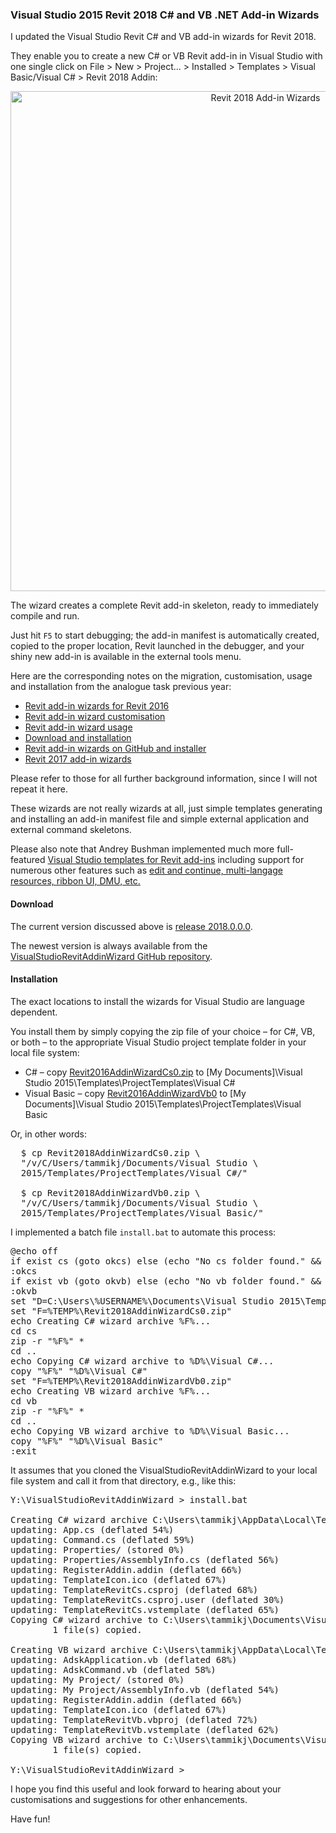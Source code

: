 <head>
<meta http-equiv="Content-Type" content="text/html; charset=utf-8">
<link rel="stylesheet" type="text/css" href="bc.css">
<script src="run_prettify.js" type="text/javascript"></script>
<!--
<script src="https://google-code-prettify.googlecode.com/svn/loader/run_prettify.js" type="text/javascript"></script>
-->
</head>

<!---

Visual Studio 2015 Revit 2018 Add-in Wizards #revitAPI #3dwebcoder @AutodeskRevit #adsk #aec #bim #dynamobim 

I updated the Visual Studio Revit C# and VB add-in wizards for Revit 2018. They enable you to create a new C# or VB Revit add-in in Visual Studio with one single click on File &gt; New &gt; Project... &gt; Installed &gt; Templates &gt; Visual Basic/Visual C# &gt; Revit 2018 Addin. The wizard creates a complete Revit add-in skeleton, ready to immediately compile and run. Just hit F5 to start debugging; the add-in manifest is automatically created, copied to the proper location, Revit launched in the debugger, and your shiny new add-in is available in the external tools menu...

-->

### Visual Studio 2015 Revit 2018 C# and VB .NET Add-in Wizards

I updated the Visual Studio Revit C# and VB add-in wizards for Revit 2018.

They enable you to create a new C# or VB Revit add-in in Visual Studio with one single click on File &gt; New &gt; Project... &gt; Installed &gt; Templates &gt; Visual Basic/Visual C# &gt; Revit 2018 Addin:

<center>
<img src="img/addin_wizard_2018.png" alt="Revit 2018 Add-in Wizards" width="800">
</center>

The wizard creates a complete Revit add-in skeleton, ready to immediately compile and run.

Just hit `F5` to start debugging; the add-in manifest is automatically created, copied to the proper location, Revit launched in the debugger, and your shiny new add-in is available in the external tools menu.

Here are the corresponding notes on the migration, customisation, usage and installation from the analogue task previous year:

- [Revit add-in wizards for Revit 2016](http://thebuildingcoder.typepad.com/blog/2015/04/add-in-migration-to-revit-2016-and-updated-wizards.html#3)
- [Revit add-in wizard customisation](http://thebuildingcoder.typepad.com/blog/2015/04/add-in-migration-to-revit-2016-and-updated-wizards.html#4)
- [Revit add-in wizard usage](http://thebuildingcoder.typepad.com/blog/2015/04/add-in-migration-to-revit-2016-and-updated-wizards.html#5)
- [Download and installation](http://thebuildingcoder.typepad.com/blog/2015/04/add-in-migration-to-revit-2016-and-updated-wizards.html#6)
- [Revit add-in wizards on GitHub and installer](http://thebuildingcoder.typepad.com/blog/2015/08/revit-add-in-wizard-github-installer.html)
- [Revit 2017 add-in wizards](http://thebuildingcoder.typepad.com/blog/2016/05/visual-studio-vb-and-c-net-revit-2017-add-in-wizards.html)

Please refer to those for all further background information, since I will not repeat it here.

These wizards are not really wizards at all, just simple templates generating and installing an add-in manifest file and simple external application and external command skeletons.

Please also note that Andrey Bushman implemented much more full-featured
[Visual Studio templates for Revit add-ins](http://thebuildingcoder.typepad.com/blog/2017/02/new-visual-studio-2015-templates-for-revit-add-ins.html)
including support for numerous other features such 
as [edit and continue, multi-langage resources, ribbon UI, DMU, etc.](http://thebuildingcoder.typepad.com/blog/2017/02/add-in-templates-supporting-edit-and-continue.html)

#### <a name="3"></a>Download

The current version discussed above
is [release 2018.0.0.0](https://github.com/jeremytammik/VisualStudioRevitAddinWizard/releases/tag/2018.0.0.0).

The newest version is always available from
the [VisualStudioRevitAddinWizard GitHub repository](https://github.com/jeremytammik/VisualStudioRevitAddinWizard).

#### <a name="4"></a>Installation

The exact locations to install the wizards for Visual Studio are language dependent.

You install them by simply copying the zip file of your choice &ndash; for C#, VB, or both &ndash; to the appropriate Visual Studio project template folder in your local file system:

- C# – copy [Revit2016AddinWizardCs0.zip](zip/Revit2018AddinWizardCs0.zip)
to [My Documents]\Visual Studio 2015\Templates\ProjectTemplates\Visual C#
- Visual Basic – copy [Revit2016AddinWizardVb0](zip/Revit2018AddinWizardVb0.zip)
to [My Documents]\Visual Studio 2015\Templates\ProjectTemplates\Visual Basic

Or, in other words:

<pre>
  $ cp Revit2018AddinWizardCs0.zip \
  "/v/C/Users/tammikj/Documents/Visual Studio \
  2015/Templates/ProjectTemplates/Visual C#/"

  $ cp Revit2018AddinWizardVb0.zip \
  "/v/C/Users/tammikj/Documents/Visual Studio \
  2015/Templates/ProjectTemplates/Visual Basic/"
</pre>

I implemented a batch file `install.bat` to automate this process:

<pre class="prettyprint">
@echo off
if exist cs (goto okcs) else (echo "No cs folder found." && goto exit)
:okcs
if exist vb (goto okvb) else (echo "No vb folder found." && goto exit)
:okvb
set "D=C:\Users\%USERNAME%\Documents\Visual Studio 2015\Templates\ProjectTemplates"
set "F=%TEMP%\Revit2018AddinWizardCs0.zip"
echo Creating C# wizard archive %F%...
cd cs
zip -r "%F%" *
cd ..
echo Copying C# wizard archive to %D%\Visual C#...
copy "%F%" "%D%\Visual C#"
set "F=%TEMP%\Revit2018AddinWizardVb0.zip"
echo Creating VB wizard archive %F%...
cd vb
zip -r "%F%" *
cd ..
echo Copying VB wizard archive to %D%\Visual Basic...
copy "%F%" "%D%\Visual Basic"
:exit
</pre>

It assumes that you cloned the VisualStudioRevitAddinWizard to your local file system and call it from that directory, e.g., like this:

<pre>
Y:\VisualStudioRevitAddinWizard &gt; install.bat

Creating C# wizard archive C:\Users\tammikj\AppData\Local\Temp\Revit2018AddinWizardCs0.zip...
updating: App.cs (deflated 54%)
updating: Command.cs (deflated 59%)
updating: Properties/ (stored 0%)
updating: Properties/AssemblyInfo.cs (deflated 56%)
updating: RegisterAddin.addin (deflated 66%)
updating: TemplateIcon.ico (deflated 67%)
updating: TemplateRevitCs.csproj (deflated 68%)
updating: TemplateRevitCs.csproj.user (deflated 30%)
updating: TemplateRevitCs.vstemplate (deflated 65%)
Copying C# wizard archive to C:\Users\tammikj\Documents\Visual Studio 2015\Templates\ProjectTemplates\Visual C#...
        1 file(s) copied.

Creating VB wizard archive C:\Users\tammikj\AppData\Local\Temp\Revit2018AddinWizardVb0.zip...
updating: AdskApplication.vb (deflated 68%)
updating: AdskCommand.vb (deflated 58%)
updating: My Project/ (stored 0%)
updating: My Project/AssemblyInfo.vb (deflated 54%)
updating: RegisterAddin.addin (deflated 66%)
updating: TemplateIcon.ico (deflated 67%)
updating: TemplateRevitVb.vbproj (deflated 72%)
updating: TemplateRevitVb.vstemplate (deflated 62%)
Copying VB wizard archive to C:\Users\tammikj\Documents\Visual Studio 2015\Templates\ProjectTemplates\Visual Basic...
        1 file(s) copied.

Y:\VisualStudioRevitAddinWizard &gt;
</pre>

I hope you find this useful and look forward to hearing about your customisations and suggestions for other enhancements.

Have fun!
